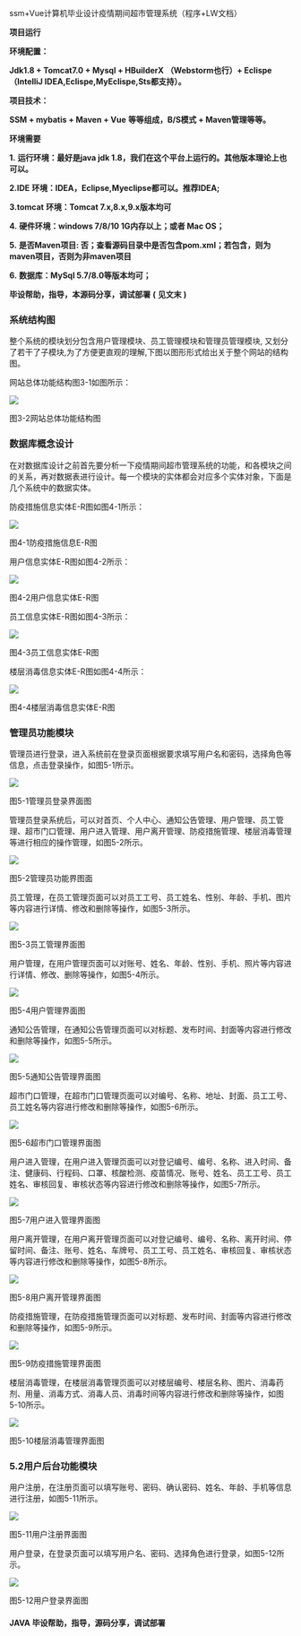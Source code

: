 ssm+Vue计算机毕业设计疫情期间超市管理系统（程序+LW文档）

**项目运行**

**环境配置：**

**Jdk1.8 + Tomcat7.0 + Mysql + HBuilderX** **（Webstorm也行）+ Eclispe（IntelliJ
IDEA,Eclispe,MyEclispe,Sts都支持）。**

**项目技术：**

**SSM + mybatis + Maven + Vue** **等等组成，B/S模式 + Maven管理等等。**

**环境需要**

**1.** **运行环境：最好是java jdk 1.8，我们在这个平台上运行的。其他版本理论上也可以。**

**2.IDE** **环境：IDEA，Eclipse,Myeclipse都可以。推荐IDEA;**

**3.tomcat** **环境：Tomcat 7.x,8.x,9.x版本均可**

**4.** **硬件环境：windows 7/8/10 1G内存以上；或者 Mac OS；**

**5.** **是否Maven项目: 否；查看源码目录中是否包含pom.xml；若包含，则为maven项目，否则为非maven项目**

**6.** **数据库：MySql 5.7/8.0等版本均可；**

**毕设帮助，指导，本源码分享，调试部署** **(** **见文末** **)**

### 系统结构图

整个系统的模块划分包含用户管理模块、员工管理模块和管理员管理模块, 又划分了若干了子模块,为了方便更直观的理解,下图以图形形式给出关于整个网站的结构图。

网站总体功能结构图3-1如图所示：

![](./res/71d2125fc23a41f18d30bbf4c0fb2e46.png)

图3-2网站总体功能结构图

### 数据库概念设计

在对数据库设计之前首先要分析一下疫情期间超市管理系统的功能，和各模块之间的关系，再对数据表进行设计。每一个模块的实体都会对应多个实体对象，下面是几个系统中的数据实体。

防疫措施信息实体E-R图如图4-1所示：

![](./res/768283b1522b4d66a562664dbea1a3e9.png)

图4-1防疫措施信息E-R图

用户信息实体E-R图如图4-2所示：

![](./res/58c4de1e68ad43e5b4b27f5e6a5e9e39.png)

图4-2用户信息实体E-R图

员工信息实体E-R图如图4-3所示：

![](./res/cb11ba24f35549b284d6e0d1e79ae472.png)

图4-3员工信息实体E-R图

楼层消毒信息实体E-R图如图4-4所示：

![](./res/327cbc9f809f49329a990f91577c9040.png)

图4-4楼层消毒信息实体E-R图

### 管理员功能模块

管理员进行登录，进入系统前在登录页面根据要求填写用户名和密码，选择角色等信息，点击登录操作，如图5-1所示。

![](./res/c20585b6ad414f71995c2f74b3b48ebd.png)

图5-1管理员登录界面图

管理员登录系统后，可以对首页、个人中心、通知公告管理、用户管理、员工管理、超市门口管理、用户进入管理、用户离开管理、防疫措施管理、楼层消毒管理等进行相应的操作管理，如图5-2所示。

![](./res/1b15441f94fe45798464d4602b462685.png)

图5-2管理员功能界图面

员工管理，在员工管理页面可以对员工工号、员工姓名、性别、年龄、手机、图片等内容进行详情、修改和删除等操作，如图5-3所示。

![](./res/790e9c6843f145ac92b7bca2226a8477.png)

图5-3员工管理界面图

用户管理，在用户管理页面可以对账号、姓名、年龄、性别、手机、照片等内容进行详情、修改、删除等操作，如图5-4所示。

![](./res/207de45f02f24eaeb04f145b2fe34a52.png)

图5-4用户管理界面图

通知公告管理，在通知公告管理页面可以对标题、发布时间、封面等内容进行修改和删除等操作，如图5-5所示。

![](./res/0a902ce790b949a1a29c09c7fa294f72.png)

图5-5通知公告管理界面图

超市门口管理，在超市门口管理页面可以对编号、名称、地址、封面、员工工号、员工姓名等内容进行修改和删除等操作，如图5-6所示。

![](./res/44bb4c41ae5f45e28632979eb1fb688d.png)

图5-6超市门口管理界面图

用户进入管理，在用户进入管理页面可以对登记编号、编号、名称、进入时间、备注、健康码、行程码、口罩、核酸检测、疫苗情况、账号、姓名、员工工号、员工姓名、审核回复、审核状态等内容进行修改和删除等操作，如图5-7所示。

![](./res/79329be38c3846f1b3a682ce5f35e646.png)

图5-7用户进入管理界面图

用户离开管理，在用户离开管理页面可以对登记编号、编号、名称、离开时间、停留时间、备注、账号、姓名、车牌号、员工工号、员工姓名、审核回复、审核状态等内容进行修改和删除等操作，如图5-8所示。

![](./res/362714ca5d8d4b709ed3de9111f959d2.png)

图5-8用户离开管理界面图

防疫措施管理，在防疫措施管理页面可以对标题、发布时间、封面等内容进行修改和删除等操作，如图5-9所示。

![](./res/836e6048e77c4e86a9ae36857430eb51.png)

图5-9防疫措施管理界面图

楼层消毒管理，在楼层消毒管理页面可以对楼层编号、楼层名称、图片、消毒药剂、用量、消毒方式、消毒人员、消毒时间等内容进行修改和删除等操作，如图5-10所示。

![](./res/4f6f1a53898f4d30a4d225008a55f660.png)

图5-10楼层消毒管理界面图

### 5.2用户后台功能模块

用户注册，在注册页面可以填写账号、密码、确认密码、姓名、年龄、手机等信息进行注册，如图5-11所示。

![](./res/d72140b2f992470b832ac873af58470e.png)

图5-11用户注册界面图

用户登录，在登录页面可以填写用户名、密码、选择角色进行登录，如图5-12所示。

![](./res/e870c14c72564c909682c2ab5e5e7713.png)

图5-12用户登录界面图

#### **JAVA** **毕设帮助，指导，源码分享，调试部署**

